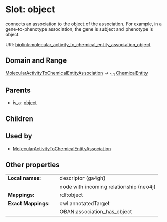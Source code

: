 
# Slot: object


connects an association to the object of the association. For example, in a gene-to-phenotype association, the gene is subject and phenotype is object.

URI: [biolink:molecular_activity_to_chemical_entity_association_object](https://w3id.org/biolink/vocab/molecular_activity_to_chemical_entity_association_object)


## Domain and Range

[MolecularActivityToChemicalEntityAssociation](MolecularActivityToChemicalEntityAssociation.md) &#8594;  <sub>1..1</sub> [ChemicalEntity](ChemicalEntity.md)

## Parents

 *  is_a: [object](object.md)

## Children


## Used by

 * [MolecularActivityToChemicalEntityAssociation](MolecularActivityToChemicalEntityAssociation.md)

## Other properties

|  |  |  |
| --- | --- | --- |
| **Local names:** | | descriptor (ga4gh) |
|  | | node with incoming relationship (neo4j) |
| **Mappings:** | | rdf:object |
| **Exact Mappings:** | | owl:annotatedTarget |
|  | | OBAN:association_has_object |

